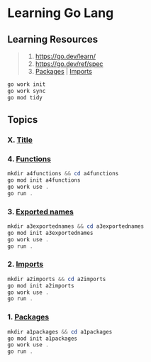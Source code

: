 # Learning Go Lang

## Learning Resources

> 1. <https://go.dev/learn/>
> 1. <https://go.dev/ref/spec>
> 1. [Packages](https://go.dev/tour/basics/1) | [Imports](https://go.dev/tour/basics/2)

```powershell
go work init
go work sync
go mod tidy
```

## Topics

### X. [Title](Link)

### 4. [Functions](https://go.dev/tour/basics/4)

```powershell
mkdir a4functions && cd a4functions
go mod init a4functions
go work use .
go run .
```

### 3. [Exported names](https://go.dev/tour/basics/3)

```powershell
mkdir a3exportednames && cd a3exportednames
go mod init a3exportednames
go work use .
go run .
```

### 2. [Imports](https://go.dev/tour/basics/2)

```powershell
mkdir a2imports && cd a2imports
go mod init a2imports
go work use .
go run .
```

### 1. [Packages](https://go.dev/tour/basics/1)

```powershell
mkdir a1packages && cd a1packages
go mod init a1packages
go work use .
go run .
```
